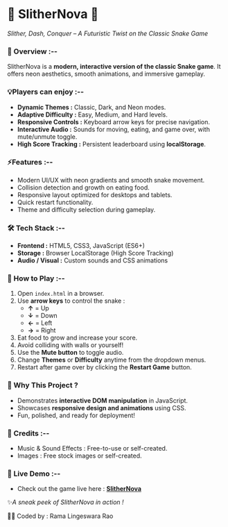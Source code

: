 # 🐍 SlitherNova 🐍

*Slither, Dash, Conquer – A Futuristic Twist on the Classic Snake Game*

### 📝 Overview :--

SlitherNova is a **modern, interactive version of the classic Snake game**. It offers neon aesthetics, smooth animations, and immersive gameplay.  

### 💡Players can enjoy :--  
- **Dynamic Themes :** Classic, Dark, and Neon modes.  
- **Adaptive Difficulty :** Easy, Medium, and Hard levels.  
- **Responsive Controls :** Keyboard arrow keys for precise navigation.  
- **Interactive Audio :** Sounds for moving, eating, and game over, with mute/unmute toggle.  
- **High Score Tracking :** Persistent leaderboard using **localStorage**.  

### ⚡Features :--

- Modern UI/UX with neon gradients and smooth snake movement.  
- Collision detection and growth on eating food.  
- Responsive layout optimized for desktops and tablets.  
- Quick restart functionality.  
- Theme and difficulty selection during gameplay.  

### 🛠 Tech Stack :--

- **Frontend :** HTML5, CSS3, JavaScript (ES6+)  
- **Storage :** Browser LocalStorage (High Score Tracking)  
- **Audio / Visual :** Custom sounds and CSS animations  

### 🚀 How to Play :--

1. Open `index.html` in a browser.  
2. Use **arrow keys** to control the snake :  
   - **↑** = Up  
   - **↓** = Down  
   - **←** = Left  
   - **→** = Right  
3. Eat food to grow and increase your score.  
4. Avoid colliding with walls or yourself!  
5. Use the **Mute button** to toggle audio.  
6. Change **Themes** or **Difficulty** anytime from the dropdown menus.  
7. Restart after game over by clicking the **Restart Game** button.  

### 🌟 Why This Project ?

- Demonstrates **interactive DOM manipulation** in JavaScript.  
- Showcases **responsive design and animations** using CSS.  
- Fun, polished, and ready for deployment!  

### 🎵 Credits :--

- Music & Sound Effects : Free-to-use or self-created.
- Images : Free stock images or self-created.

### 🔗 Live Demo :--

- Check out the game live here : **[SlitherNova](https://slither-nova.vercel.app/)** 

✨*A sneak peek of SlitherNova in action !*

👨‍💻 Coded by : Rama Lingeswara Rao

